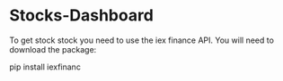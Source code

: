 # Stocks-Dashboard






To get stock stock you need to use the iex finance API. You will need to download the package:

pip install iexfinanc
